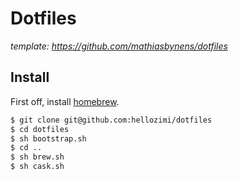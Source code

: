# Dotfiles
_template: https://github.com/mathiasbynens/dotfiles_

## Install

First off, install [homebrew](http://brew.sh).

```sh
$ git clone git@github.com:hellozimi/dotfiles
$ cd dotfiles
$ sh bootstrap.sh
$ cd ..
$ sh brew.sh
$ sh cask.sh
```
